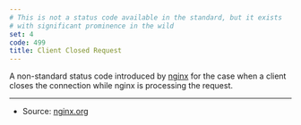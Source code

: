 ```yaml
---
# This is not a status code available in the standard, but it exists
# with significant prominence in the wild
set: 4
code: 499
title: Client Closed Request
---
```


A non-standard status code introduced by [nginx][2] for the case when a
client closes the connection while nginx is processing the request.

---

* Source: [nginx.org][1]

[1]: <http://lxr.nginx.org/source/src/http/ngx_http_request.h#0120>
[2]: <http://nginx.org>
